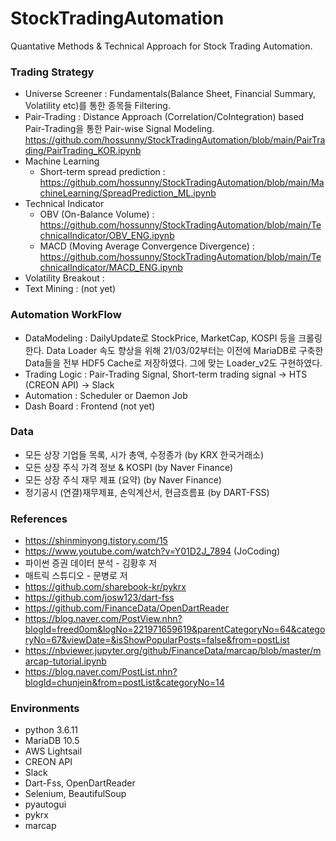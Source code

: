 # StockTradingAutomation
Quantative Methods & Technical Approach for Stock Trading Automation.

### Trading Strategy
* Universe Screener : Fundamentals(Balance Sheet, Financial Summary, Volatility etc)를 통한 종목들 Filtering.
* Pair-Trading : Distance Approach (Correlation/CoIntegration) based Pair-Trading을 통한 Pair-wise Signal Modeling.
https://github.com/hossunny/StockTradingAutomation/blob/main/PairTrading/PairTrading_KOR.ipynb
* Machine Learning 
  * Short-term spread prediction : https://github.com/hossunny/StockTradingAutomation/blob/main/MachineLearning/SpreadPrediction_ML.ipynb
* Technical Indicator
  * OBV (On-Balance Volume) : https://github.com/hossunny/StockTradingAutomation/blob/main/TechnicalIndicator/OBV_ENG.ipynb
  * MACD (Moving Average Convergence Divergence) : https://github.com/hossunny/StockTradingAutomation/blob/main/TechnicalIndicator/MACD_ENG.ipynb
* Volatility Breakout :
* Text Mining : (not yet)

### Automation WorkFlow
* DataModeling : DailyUpdate로 StockPrice, MarketCap, KOSPI 등을 크롤링한다. Data Loader 속도 향상을 위해 21/03/02부터는 이전에 MariaDB로 구축한 Data들을 전부 HDF5 Cache로 저장하였다. 그에 맞는 Loader_v2도 구현하였다.
* Trading Logic : Pair-Trading Signal, Short-term trading signal -> HTS (CREON API) -> Slack
* Automation : Scheduler or Daemon Job
* Dash Board : Frontend (not yet)

### Data
* 모든 상장 기업들 목록, 시가 총액, 수정종가 (by KRX 한국거래소)
* 모든 상장 주식 가격 정보 & KOSPI (by Naver Finance)
* 모든 상장 주식 재무 제표 (요약) (by Naver Finance)
* 정기공시 (연결)재무제표, 손익계산서, 현금흐름표 (by DART-FSS)

### References
* https://shinminyong.tistory.com/15
* https://www.youtube.com/watch?v=Y01D2J_7894 (JoCoding)
* 파이썬 증권 데이터 분석 - 김황후 저
* 매트릭 스튜디오 - 문병로 저
* https://github.com/sharebook-kr/pykrx
* https://github.com/josw123/dart-fss
* https://github.com/FinanceData/OpenDartReader
* https://blog.naver.com/PostView.nhn?blogId=freed0om&logNo=221971659619&parentCategoryNo=64&categoryNo=67&viewDate=&isShowPopularPosts=false&from=postList
* https://nbviewer.jupyter.org/github/FinanceData/marcap/blob/master/marcap-tutorial.ipynb
* https://blog.naver.com/PostList.nhn?blogId=chunjein&from=postList&categoryNo=14

### Environments
* python 3.6.11
* MariaDB 10.5
* AWS Lightsail
* CREON API
* Slack
* Dart-Fss, OpenDartReader
* Selenium, BeautifulSoup
* pyautogui
* pykrx
* marcap

